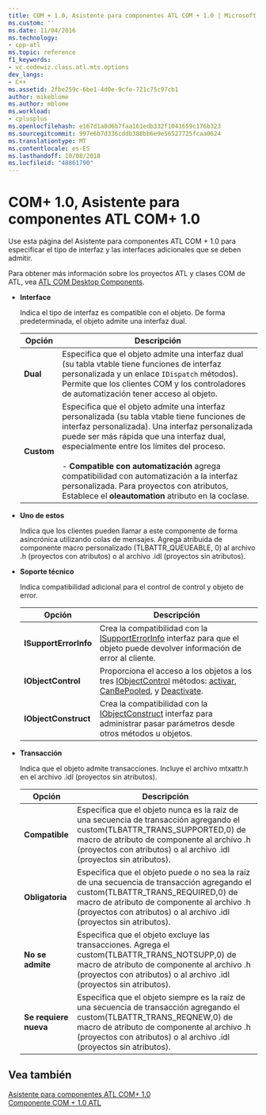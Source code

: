 ```yaml
---
title: COM + 1.0, Asistente para componentes ATL COM + 1.0 | Microsoft Docs
ms.custom: ''
ms.date: 11/04/2016
ms.technology:
- cpp-atl
ms.topic: reference
f1_keywords:
- vc.codewiz.class.atl.mts.options
dev_langs:
- C++
ms.assetid: 2fbe259c-6be1-4d0e-9cfe-721c75c97cb1
author: mikeblome
ms.author: mblome
ms.workload:
- cplusplus
ms.openlocfilehash: e167d1a8d6b7faa161edb332f1041659c176b323
ms.sourcegitcommit: 997e6b7d336cddb388bb6e9e56527725fcaa0624
ms.translationtype: MT
ms.contentlocale: es-ES
ms.lasthandoff: 10/08/2018
ms.locfileid: "48861790"
---
```

# <a name="com-10-atl-com-10-component-wizard"></a>COM+ 1.0, Asistente para componentes ATL COM+ 1.0

Use esta página del Asistente para componentes ATL COM + 1.0 para especificar el tipo de interfaz y las interfaces adicionales que se deben admitir.

Para obtener más información sobre los proyectos ATL y clases COM de ATL, vea [ATL COM Desktop Components](../../atl/atl-com-desktop-components.md).

- **Interface**

   Indica el tipo de interfaz es compatible con el objeto. De forma predeterminada, el objeto admite una interfaz dual.

   |Opción|Descripción|
   |------------|-----------------|
   |**Dual**|Especifica que el objeto admite una interfaz dual (su tabla vtable tiene funciones de interfaz personalizada y un enlace `IDispatch` métodos). Permite que los clientes COM y los controladores de automatización tener acceso al objeto.|
   |**Custom**|Especifica que el objeto admite una interfaz personalizada (su tabla vtable tiene funciones de interfaz personalizada). Una interfaz personalizada puede ser más rápida que una interfaz dual, especialmente entre los límites del proceso.<br /><br /> - **Compatible con automatización** agrega compatibilidad con automatización a la interfaz personalizada. Para proyectos con atributos, Establece el **oleautomation** atributo en la coclase.|

- **Uno de estos**

   Indica que los clientes pueden llamar a este componente de forma asincrónica utilizando colas de mensajes. Agrega atribuida de componente macro personalizado (TLBATTR_QUEUEABLE, 0) al archivo .h (proyectos con atributos) o al archivo .idl (proyectos sin atributos).

- **Soporte técnico**

   Indica compatibilidad adicional para el control de control y objeto de error.

   |Opción|Descripción|
   |------------|-----------------|
   |**ISupportErrorInfo**|Crea la compatibilidad con la [ISupportErrorInfo](../../atl/reference/isupporterrorinfoimpl-class.md) interfaz para que el objeto puede devolver información de error al cliente.|
   |**IObjectControl**|Proporciona el acceso a los objetos a los tres [IObjectControl](/windows/desktop/api/comsvcs/nn-comsvcs-iobjectcontrol) métodos: [activar](/windows/desktop/api/comsvcs/nf-comsvcs-iobjectcontrol-activate), [CanBePooled](/windows/desktop/api/comsvcs/nf-comsvcs-iobjectcontrol-canbepooled), y [Deactivate](/windows/desktop/api/comsvcs/nf-comsvcs-iobjectcontrol-deactivate).|
   |**IObjectConstruct**|Crea la compatibilidad con la [IObjectConstruct](/windows/desktop/api/comsvcs/nn-comsvcs-iobjectconstruct) interfaz para administrar pasar parámetros desde otros métodos u objetos.|

- **Transacción**

   Indica que el objeto admite transacciones. Incluye el archivo mtxattr.h en el archivo .idl (proyectos sin atributos).

   |Opción|Descripción|
   |------------|-----------------|
   |**Compatible**|Especifica que el objeto nunca es la raíz de una secuencia de transacción agregando el custom(TLBATTR_TRANS_SUPPORTED,0) de macro de atributo de componente al archivo .h (proyectos con atributos) o al archivo .idl (proyectos sin atributos).|
   |**Obligatoria**|Especifica que el objeto puede o no sea la raíz de una secuencia de transacción agregando el custom(TLBATTR_TRANS_REQUIRED,0) de macro de atributo de componente al archivo .h (proyectos con atributos) o al archivo .idl (proyectos sin atributos).|
   |**No se admite**|Especifica que el objeto excluye las transacciones. Agrega el custom(TLBATTR_TRANS_NOTSUPP,0) de macro de atributo de componente al archivo .h (proyectos con atributos) o al archivo .idl (proyectos sin atributos).|
   |**Se requiere nueva**|Especifica que el objeto siempre es la raíz de una secuencia de transacción agregando el custom(TLBATTR_TRANS_REQNEW,0) de macro de atributo de componente al archivo .h (proyectos con atributos) o al archivo .idl (proyectos sin atributos).|

## <a name="see-also"></a>Vea también

[Asistente para componentes ATL COM+ 1.0](../../atl/reference/atl-com-plus-1-0-component-wizard.md)<br/>
[Componente COM + 1.0 ATL](../../atl/reference/adding-an-atl-com-plus-1-0-component.md)

